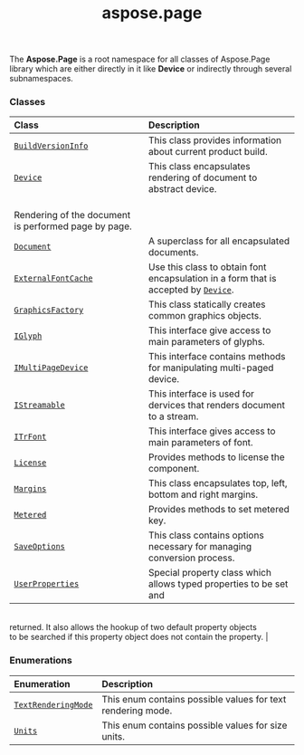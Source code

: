 ﻿---
title: aspose.page
second_title: Aspose.Page for Python via .NET API References
description: 
type: docs
weight: 10
url: /python-net/aspose.page/
is_root: false
---

The **Aspose.Page**  is a root namespace for all classes of Aspose.Page library which are either directly in it like **Device**  or indirectly through several subnamespaces.

### Classes
| Class | Description |
| :- | :- |
| [`BuildVersionInfo`](/page/python-net/aspose.page/buildversioninfo) | This class provides information about current product build. |
| [`Device`](/page/python-net/aspose.page/device) | This class encapsulates rendering of document to abstract device.<br/>Rendering of the document is performed page by page. |
| [`Document`](/page/python-net/aspose.page/document) | A superclass for all encapsulated documents. |
| [`ExternalFontCache`](/page/python-net/aspose.page/externalfontcache) | Use this class to obtain font encapsulation in a form that is accepted by [`Device`](/page/python-net/aspose.page/device). |
| [`GraphicsFactory`](/page/python-net/aspose.page/graphicsfactory) | This class statically creates common graphics objects. |
| [`IGlyph`](/page/python-net/aspose.page/iglyph) | This interface give access to main parameters of glyphs. |
| [`IMultiPageDevice`](/page/python-net/aspose.page/imultipagedevice) | This interface contains methods for manipulating multi-paged device. |
| [`IStreamable`](/page/python-net/aspose.page/istreamable) | This interface is used for dervices that renders document to a stream. |
| [`ITrFont`](/page/python-net/aspose.page/itrfont) | This interface gives access to main parameters of font. |
| [`License`](/page/python-net/aspose.page/license) | Provides methods to license the component. |
| [`Margins`](/page/python-net/aspose.page/margins) | This class encapsulates top, left, bottom and right margins. |
| [`Metered`](/page/python-net/aspose.page/metered) | Provides methods to set metered key. |
| [`SaveOptions`](/page/python-net/aspose.page/saveoptions) | This class contains options necessary for managing conversion process. |
| [`UserProperties`](/page/python-net/aspose.page/userproperties) | Special property class which allows typed properties to be set and<br/>returned. It also allows the hookup of two default property objects<br/>to be searched if this property object does not contain the property. |


### Enumerations
| Enumeration | Description |
| :- | :- |
| [`TextRenderingMode`](/page/python-net/aspose.page/textrenderingmode) | This enum contains possible values for text rendering mode. |
| [`Units`](/page/python-net/aspose.page/units) | This enum contains possible values for size units. |


